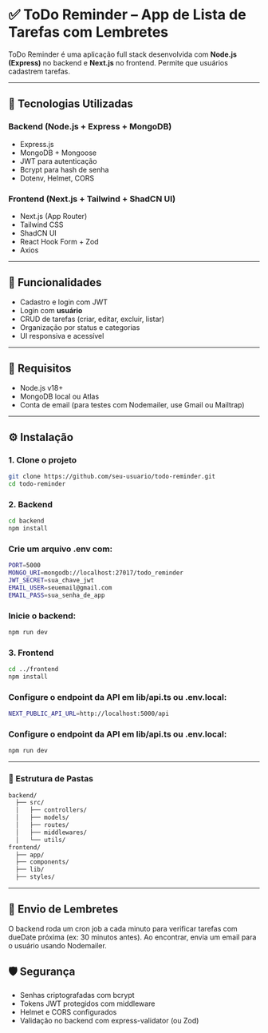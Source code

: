 # ✅ ToDo Reminder – App de Lista de Tarefas com Lembretes

ToDo Reminder é uma aplicação full stack desenvolvida com **Node.js (Express)** no backend e **Next.js** no frontend. Permite que usuários cadastrem tarefas.

---

## 🚀 Tecnologias Utilizadas

### Backend (Node.js + Express + MongoDB)
- Express.js
- MongoDB + Mongoose
- JWT para autenticação
- Bcrypt para hash de senha
- Dotenv, Helmet, CORS

### Frontend (Next.js + Tailwind + ShadCN UI)
- Next.js (App Router)
- Tailwind CSS
- ShadCN UI
- React Hook Form + Zod
- Axios

---

## 🔐 Funcionalidades

- Cadastro e login com JWT  
- Login com **usuário**  
- CRUD de tarefas (criar, editar, excluir, listar)  
- Organização por status e categorias 
- UI responsiva e acessível  

---

## 🧪 Requisitos

- Node.js v18+  
- MongoDB local ou Atlas  
- Conta de email (para testes com Nodemailer, use Gmail ou Mailtrap)

---

## ⚙️ Instalação

### 1. Clone o projeto
```bash
git clone https://github.com/seu-usuario/todo-reminder.git
cd todo-reminder
```

### 2. Backend
```bash
cd backend
npm install
```

### Crie um arquivo .env com:
```bash
PORT=5000
MONGO_URI=mongodb://localhost:27017/todo_reminder
JWT_SECRET=sua_chave_jwt
EMAIL_USER=seuemail@gmail.com
EMAIL_PASS=sua_senha_de_app
```

### Inicie o backend:
```bash
npm run dev
```

### 3. Frontend
```bash
cd ../frontend
npm install
```

### Configure o endpoint da API em lib/api.ts ou .env.local:
```bash
NEXT_PUBLIC_API_URL=http://localhost:5000/api
```

### Configure o endpoint da API em lib/api.ts ou .env.local:
```bash
npm run dev
```

---

### 🧠 Estrutura de Pastas
```bash
backend/
  ├── src/
  │   ├── controllers/
  │   ├── models/
  │   ├── routes/
  │   ├── middlewares/
  │   └── utils/
frontend/
  ├── app/
  ├── components/
  ├── lib/
  ├── styles/
```

---

## 📧 Envio de Lembretes
O backend roda um cron job a cada minuto para verificar tarefas com dueDate próxima (ex: 30 minutos antes). Ao encontrar, envia um email para o usuário usando Nodemailer.

## 🛡️ Segurança
 - Senhas criptografadas com bcrypt
 - Tokens JWT protegidos com middleware
 - Helmet e CORS configurados
 - Validação no backend com express-validator (ou Zod)

